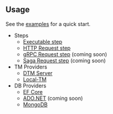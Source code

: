 ## Usage

See the [examples](./README.md#examples) for a quick start.

* Steps
    * [Executable step](./Steps.md#executable-step)
    * [HTTP Request step](./Steps.md#http-request-step)
    * [gRPC Request step](./Steps.md#grpc-request-step) (coming soon)
    * [Saga Request step](./Steps.md#saga-step) (coming soon)
* TM Providers
    * [DTM Server](./Dtm.md)
    * [Local-TM](./LocalTm.md)
* DB Providers
    * [EF Core](./DbProviders.md#ef-core)
    * [ADO.NET](./DbProviders.md#adonet) (coming soon)
    * [MongoDB](./DbProviders.md#mongodb)
